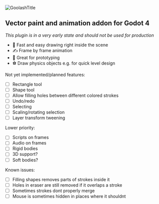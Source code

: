 ![GoolashTitle](https://github.com/GuyUnger/Goolash/assets/7023847/0843ade0-ae36-4444-99a1-b96f3c4ae770)

## Vector paint and animation addon for Godot 4 

*This plugin is in a very early state and should not be used for production*

- 🚀 Fast and easy drawing right inside the scene
- ✍️ Frame by frame animation
- 🧪 Great for prototyping
- ⚽ Draw physics objects e.g. for quick level design


Not yet implemented/planned features:
- [ ] Rectangle tool
- [ ] Shape tool
- [ ] Allow filling holes between different colored strokes
- [ ] Undo/redo
- [ ] Selecting
- [ ] Scaling/rotating selection
- [ ] Layer transform tweening

Lower priority:
- [ ] Scripts on frames
- [ ] Audio on frames
- [ ] Rigid bodies
- [ ] 3D support?
- [ ] Soft bodies?

Known issues:
- [ ] Filling shapes removes parts of strokes inside it
- [ ] Holes in eraser are still removed if it overlaps a stroke
- [ ] Sometimes strokes dont properly merge
- [ ] Mouse is sometimes hidden in places where it shouldnt
